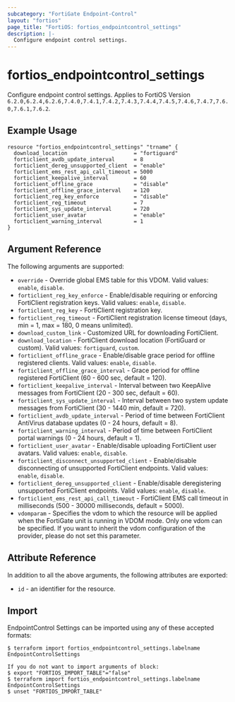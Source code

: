 ```yaml
---
subcategory: "FortiGate Endpoint-Control"
layout: "fortios"
page_title: "FortiOS: fortios_endpointcontrol_settings"
description: |-
  Configure endpoint control settings.
---
```


# fortios_endpointcontrol_settings
Configure endpoint control settings. Applies to FortiOS Version `6.2.0,6.2.4,6.2.6,7.4.0,7.4.1,7.4.2,7.4.3,7.4.4,7.4.5,7.4.6,7.4.7,7.6.0,7.6.1,7.6.2`.

## Example Usage

```hcl
resource "fortios_endpointcontrol_settings" "trname" {
  download_location                     = "fortiguard"
  forticlient_avdb_update_interval      = 8
  forticlient_dereg_unsupported_client  = "enable"
  forticlient_ems_rest_api_call_timeout = 5000
  forticlient_keepalive_interval        = 60
  forticlient_offline_grace             = "disable"
  forticlient_offline_grace_interval    = 120
  forticlient_reg_key_enforce           = "disable"
  forticlient_reg_timeout               = 7
  forticlient_sys_update_interval       = 720
  forticlient_user_avatar               = "enable"
  forticlient_warning_interval          = 1
}
```

## Argument Reference

The following arguments are supported:

* `override` - Override global EMS table for this VDOM. Valid values: `enable`, `disable`.
* `forticlient_reg_key_enforce` - Enable/disable requiring or enforcing FortiClient registration keys. Valid values: `enable`, `disable`.
* `forticlient_reg_key` - FortiClient registration key.
* `forticlient_reg_timeout` - FortiClient registration license timeout (days, min = 1, max = 180, 0 means unlimited).
* `download_custom_link` - Customized URL for downloading FortiClient.
* `download_location` - FortiClient download location (FortiGuard or custom). Valid values: `fortiguard`, `custom`.
* `forticlient_offline_grace` - Enable/disable grace period for offline registered clients. Valid values: `enable`, `disable`.
* `forticlient_offline_grace_interval` - Grace period for offline registered FortiClient (60 - 600 sec, default = 120).
* `forticlient_keepalive_interval` - Interval between two KeepAlive messages from FortiClient (20 - 300 sec, default = 60).
* `forticlient_sys_update_interval` - Interval between two system update messages from FortiClient (30 - 1440 min, default = 720).
* `forticlient_avdb_update_interval` - Period of time between FortiClient AntiVirus database updates (0 - 24 hours, default = 8).
* `forticlient_warning_interval` - Period of time between FortiClient portal warnings (0 - 24 hours, default = 1).
* `forticlient_user_avatar` - Enable/disable uploading FortiClient user avatars. Valid values: `enable`, `disable`.
* `forticlient_disconnect_unsupported_client` - Enable/disable disconnecting of unsupported FortiClient endpoints. Valid values: `enable`, `disable`.
* `forticlient_dereg_unsupported_client` - Enable/disable deregistering unsupported FortiClient endpoints. Valid values: `enable`, `disable`.
* `forticlient_ems_rest_api_call_timeout` - FortiClient EMS call timeout in milliseconds (500 - 30000 milliseconds, default = 5000).
* `vdomparam` - Specifies the vdom to which the resource will be applied when the FortiGate unit is running in VDOM mode. Only one vdom can be specified. If you want to inherit the vdom configuration of the provider, please do not set this parameter.


## Attribute Reference

In addition to all the above arguments, the following attributes are exported:
* `id` - an identifier for the resource.

## Import

EndpointControl Settings can be imported using any of these accepted formats:
```
$ terraform import fortios_endpointcontrol_settings.labelname EndpointControlSettings

If you do not want to import arguments of block:
$ export "FORTIOS_IMPORT_TABLE"="false"
$ terraform import fortios_endpointcontrol_settings.labelname EndpointControlSettings
$ unset "FORTIOS_IMPORT_TABLE"
```
